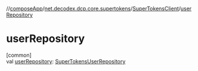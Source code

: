 //[composeApp](../../../index.md)/[net.decodex.dcp.core.supertokens](../index.md)/[SuperTokensClient](index.md)/[userRepository](user-repository.md)

# userRepository

[common]\
val [userRepository](user-repository.md): [SuperTokensUserRepository](../../net.decodex.dcp.core.supertokens.recipes.core.repositories/-super-tokens-user-repository/index.md)
